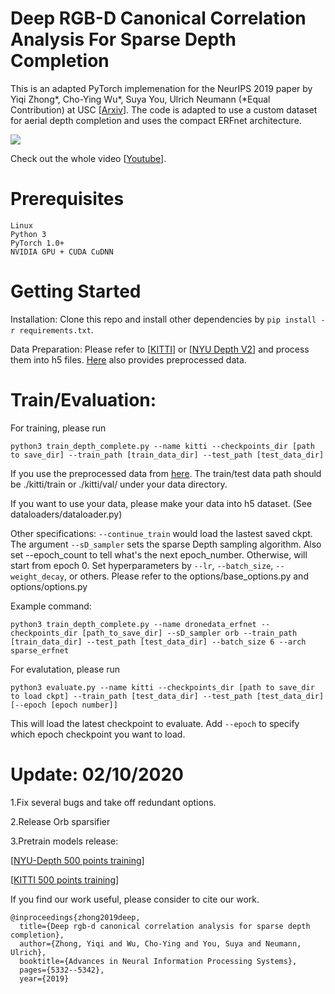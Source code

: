 # Deep RGB-D Canonical Correlation Analysis For Sparse Depth Completion

This is an adapted PyTorch implemenation for the NeurIPS 2019 paper by Yiqi Zhong\*, Cho-Ying Wu\*, Suya You, Ulrich Neumann (\*Equal Contribution) at USC [<a href="https://arxiv.org/abs/1906.08967">Arxiv</a>]. The code is adapted to use a custom dataset for aerial depth completion and uses the compact ERFnet architecture.

<img src='images/500.gif'>

Check out the whole video [<a href="https://www.youtube.com/watch?v=6HCWipHkv60">Youtube</a>].

# Prerequisites
	Linux
	Python 3
	PyTorch 1.0+
	NVIDIA GPU + CUDA CuDNN 

# Getting Started

Installation:
	Clone this repo and install other dependencies by `pip install -r requirements.txt`.

Data Preparation: 
	Please refer to [<a href="http://www.cvlibs.net/datasets/kitti/index.php">KITTI</a>] or [<a href="https://cs.nyu.edu/~silberman/datasets/nyu_depth_v2.html">NYU Depth V2</a>] and process them into h5 files. <a href="https://github.com/fangchangma/sparse-to-dense.pytorch">Here</a> also provides preprocessed data.

# Train/Evaluation:

For training, please run

	python3 train_depth_complete.py --name kitti --checkpoints_dir [path to save_dir] --train_path [train_data_dir] --test_path [test_data_dir]

If you use the preprocessed data from <a href="https://github.com/fangchangma/sparse-to-dense.pytorch">here</a>. The train/test data path should be ./kitti/train or ./kitti/val/ under your data directory.

If you want to use your data, please make your data into h5 dataset. (See dataloaders/dataloader.py) 

Other specifications: `--continue_train` would load the lastest saved ckpt. The argument `--sD_sampler` sets the sparse Depth sampling algorithm. Also set --epoch_count to tell what's the next epoch_number. Otherwise, will start from epoch 0. Set hyperparameters by `--lr`, `--batch_size`, `--weight_decay`, or others. Please refer to the options/base_options.py and options/options.py

Example command:

	python3 train_depth_complete.py --name dronedata_erfnet --checkpoints_dir [path_to_save_dir] --sD_sampler orb --train_path [train_data_dir] --test_path [test_data_dir] --batch_size 6 --arch sparse_erfnet
	
For evalutation, please run

	python3 evaluate.py --name kitti --checkpoints_dir [path to save_dir to load ckpt] --train_path [test_data_dir] --test_path [test_data_dir] [--epoch [epoch number]]

This will load the latest checkpoint to evaluate. Add `--epoch` to specify which epoch checkpoint you want to load.

# Update: 02/10/2020

1.Fix several bugs and take off redundant options.

2.Release Orb sparsifier

3.Pretrain models release:

[<a href="https://drive.google.com/file/d/1rFvrqQ1Qf5bT_WSmtZZP5c-FKAhRHKUn/view?usp=sharing">NYU-Depth 500 points training</a>]

[<a href="https://drive.google.com/open?id=1RJZMnohlp9OVSkxkSUWm7psnbW2mRunH">KITTI 500 points training</a>]


If you find our work useful, please consider to cite our work.

	@inproceedings{zhong2019deep,
	  title={Deep rgb-d canonical correlation analysis for sparse depth completion},
	  author={Zhong, Yiqi and Wu, Cho-Ying and You, Suya and Neumann, Ulrich},
	  booktitle={Advances in Neural Information Processing Systems},
	  pages={5332--5342},
	  year={2019}



